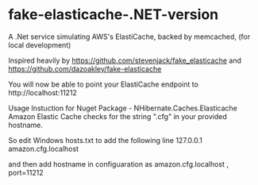 # fake-elasticache-.NET-version
A .Net service simulating AWS's ElastiCache, backed by memcached, (for local development)

Inspired heavily by https://github.com/stevenjack/fake_elasticache and
                    https://github.com/dazoakley/fake-elasticache
                    
                    
You will now be able to point your ElastiCache endpoint to http://localhost:11212

 Usage Instuction for Nuget Package - NHibernate.Caches.Elasticache
 Amazon Elastic Cache checks for the string ".cfg" in your provided hostname.
 
 So edit Windows hosts.txt to add the following line
 127.0.0.1  amazon.cfg.localhost
 
and then add hostname in configuaration as amazon.cfg.localhost , port=11212
